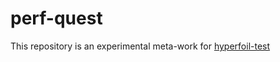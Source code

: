 # perf-quest

This repository is an experimental meta-work for [hyperfoil-test](https://github.com/obs-nebula/hyperfoil-test)